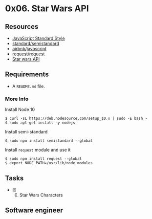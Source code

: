 # 0x06. Star Wars API

## Resources
* [JavaScript Standard Style](https://standardjs.com/rules.html)
* [standard/semistandard](https://github.com/standard/semistandard)
* [airbnb/javascript](https://github.com/airbnb/javascript)
* [request/request](https://github.com/request/request)
* [Star wars API](https://swapi-api.hbtn.io/)

## Requirements
* A ```README.md``` file.
### More Info
Install Node 10
```
$ curl -sL https://deb.nodesource.com/setup_10.x | sudo -E bash -
$ sudo apt-get install -y nodejs
```
Install semi-standard
```
$ sudo npm install semistandard --global
```
Install ```request``` module and use it
```
$ sudo npm install request --global
$ export NODE_PATH=/usr/lib/node_modules
```

## Tasks
* [x] 0. Star Wars Characters

## Software engineer
